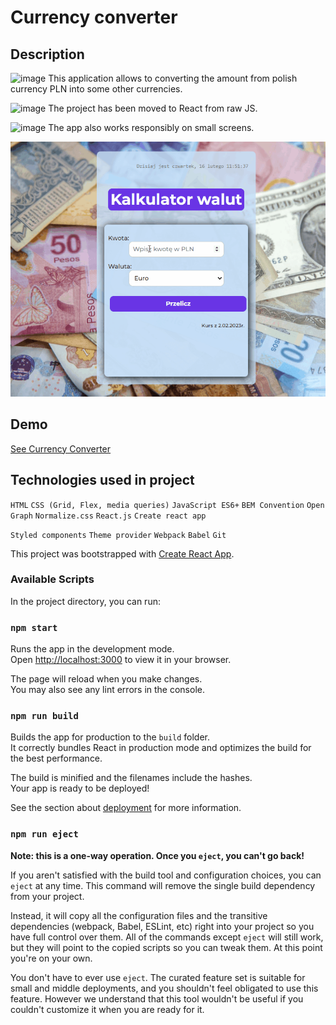 # Currency converter

## Description
![image](https://user-images.githubusercontent.com/80458977/217201709-24bcec9b-afbe-4b08-8c11-b48c9d59daa4.png)
This application allows to converting the amount from polish currency PLN into some other currencies. 

![image](https://user-images.githubusercontent.com/80458977/217201764-aa9d2301-f237-42e8-990c-273ec7e4cb35.png)
The project has been moved to React from raw JS.

![image](https://user-images.githubusercontent.com/80458977/217201923-054955a7-6a53-49c5-9b13-9ae9799227e7.png)
The app also works responsibly on small screens.

![Currency Converter GIF](animation.gif)

## Demo
[See Currency Converter](https://karolinaj33.github.io/currency-converter-react/)

## Technologies used in project
`HTML`
`CSS (Grid, Flex, media queries)`
`JavaScript ES6+`
`BEM Convention`
`Open Graph`
`Normalize.css`
`React.js`
`Create react app`

`Styled components`
`Theme provider`
`Webpack`
`Babel`
`Git`




This project was bootstrapped with [Create React App](https://github.com/facebook/create-react-app).

### Available Scripts

In the project directory, you can run:

### `npm start`

Runs the app in the development mode.\
Open [http://localhost:3000](http://localhost:3000) to view it in your browser.

The page will reload when you make changes.\
You may also see any lint errors in the console.


### `npm run build`

Builds the app for production to the `build` folder.\
It correctly bundles React in production mode and optimizes the build for the best performance.

The build is minified and the filenames include the hashes.\
Your app is ready to be deployed!

See the section about [deployment](https://facebook.github.io/create-react-app/docs/deployment) for more information.

### `npm run eject`

**Note: this is a one-way operation. Once you `eject`, you can't go back!**

If you aren't satisfied with the build tool and configuration choices, you can `eject` at any time. This command will remove the single build dependency from your project.

Instead, it will copy all the configuration files and the transitive dependencies (webpack, Babel, ESLint, etc) right into your project so you have full control over them. All of the commands except `eject` will still work, but they will point to the copied scripts so you can tweak them. At this point you're on your own.

You don't have to ever use `eject`. The curated feature set is suitable for small and middle deployments, and you shouldn't feel obligated to use this feature. However we understand that this tool wouldn't be useful if you couldn't customize it when you are ready for it.

